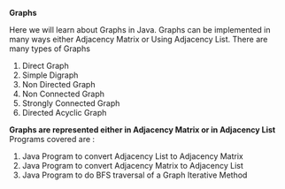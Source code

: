 **Graphs**

Here we will learn about Graphs in Java. Graphs can be implemented in many ways either Adjacency Matrix or Using Adjacency List. 
There are many types of Graphs 
1) Direct Graph
2) Simple Digraph
3) Non Directed Graph
4) Non Connected Graph
5) Strongly Connected Graph 
6) Directed Acyclic Graph 


**Graphs are represented either in Adjacency Matrix or in Adjacency List**
Programs covered are :

1) Java Program to convert Adjacency List to Adjacency Matrix
2) Java Program to convert Adjacency Matrix to Adjacency List
3) Java Program to do BFS traversal of a Graph Iterative Method 
